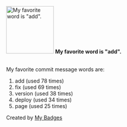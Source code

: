 <img src="https://my-badges.github.io/my-badges/favorite-word.png" alt="My favorite word is &quot;add&quot;." title="My favorite word is &quot;add&quot;." width="128">
<strong>My favorite word is &quot;add&quot;.</strong>
<br><br>

My favorite commit message words are:

1. add (used 78 times)
2. fix (used 69 times)
3. version (used 38 times)
4. deploy (used 34 times)
5. page (used 25 times)


Created by <a href="https://github.com/my-badges/my-badges">My Badges</a>